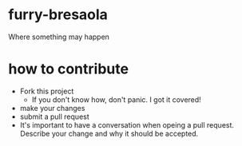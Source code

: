# furry-bresaola
Where something may happen
# how to contribute
- Fork this project
  - If you don't know how, don't panic. I got it covered!
- make your changes
- submit a pull request
- It's important to have a conversation when opeing a pull request. Describe your change and why it should be accepted.   
